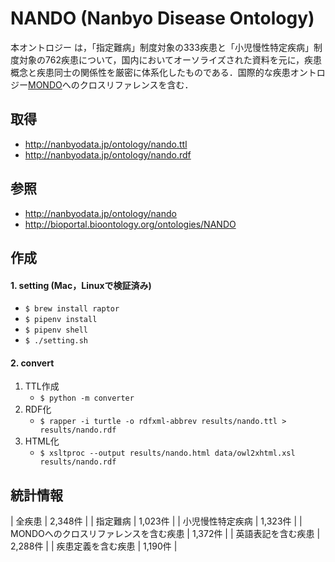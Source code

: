 # NANDO (Nanbyo Disease Ontology)
本オントロジー は，「指定難病」制度対象の333疾患と「小児慢性特定疾病」制度対象の762疾患について，国内においてオーソライズされた資料を元に，疾患概念と疾患同士の関係性を厳密に体系化したものである．国際的な疾患オントロジー<a href="https://github.com/monarch-initiative/mondo">MONDO</a>へのクロスリファレンスを含む．

## 取得
- http://nanbyodata.jp/ontology/nando.ttl
- http://nanbyodata.jp/ontology/nando.rdf

## 参照
- http://nanbyodata.jp/ontology/nando
- http://bioportal.bioontology.org/ontologies/NANDO

## 作成
#### 1. setting (Mac，Linuxで検証済み)
- `$ brew install raptor`
- `$ pipenv install`
- `$ pipenv shell`
- `$ ./setting.sh`

#### 2. convert
1. TTL作成
    - `$ python -m converter`
1. RDF化
    - `$ rapper -i turtle -o rdfxml-abbrev results/nando.ttl > results/nando.rdf`
1. HTML化
    - `$ xsltproc --output results/nando.html data/owl2xhtml.xsl results/nando.rdf`

## 統計情報
| 全疾患 | 2,348件 |
| 指定難病 | 1,023件 |
| 小児慢性特定疾病 | 1,323件 |
| MONDOへのクロスリファレンスを含む疾患 | 1,372件 |
| 英語表記を含む疾患 | 2,288件 |
| 疾患定義を含む疾患 | 1,190件 |


